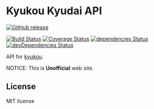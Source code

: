 # Kyukou Kyudai API

[![GitHub release](https://img.shields.io/github/release/qdai/kyukou-api.svg)](https://github.com/qdai/kyukou-api/releases/latest)

[![Build Status](https://travis-ci.org/qdai/kyukou-api.svg)](https://travis-ci.org/qdai/kyukou-api)
[![Coverage Status](https://coveralls.io/repos/github/qdai/kyukou-api/badge.svg)](https://coveralls.io/github/qdai/kyukou-api)
[![dependencies Status](https://david-dm.org/qdai/kyukou-api/status.svg)](https://david-dm.org/qdai/kyukou-api)
[![devDependencies Status](https://david-dm.org/qdai/kyukou-api/dev-status.svg)](https://david-dm.org/qdai/kyukou-api?type=dev)

API for [kyukou](https://github.com/qdai/kyukou).

NOTICE: This is **Unofficial** web site.

## License

MIT license
